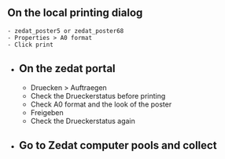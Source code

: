 ## On the local printing dialog
	- zedat_poster5 or zedat_poster68
	- Properties > A0 format
	- Click print
- ## On the zedat portal
	- Druecken > Auftraegen
	- Check the Drueckerstatus before printing
	- Check A0 format and the look of the poster
	- Freigeben
	- Check the Drueckerstatus again
- ## Go to Zedat computer pools and collect